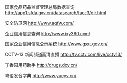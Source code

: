 国家食品药品监督管理总局数据查询
http://app1.sfda.gov.cn/datasearch/face3/dir.html

安全防卫网
http://www.aqfw.com/

企业信用信息查询
http://www.ixy360.com/

国家企业信用信息公示系统
http://www.gsxt.gov.cn/

CCTV-13 新闻频道高清直播
http://tv.cctv.com/live/cctv13/

丁香园用药助手
http://drugs.dxy.cn/

粤语发音字典
http://www.yueyv.cn/



